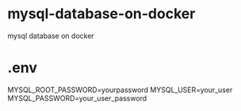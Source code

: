 # mysql-database-on-docker
 mysql database on docker

# .env
MYSQL_ROOT_PASSWORD=yourpassword
MYSQL_USER=your_user
MYSQL_PASSWORD=your_user_password
